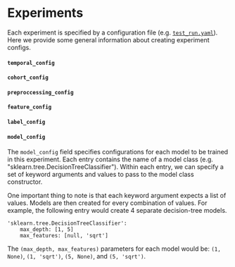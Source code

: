 # Experiments

Each experiment is specified by a configuration file (e.g. [`test_run.yaml`](experiments/test_run.yaml)). 
Here we provide some general information about creating experiment configs.

#### `temporal_config`

#### `cohort_config`

#### `preproccessing_config`

#### `feature_config`

#### `label_config`

#### `model_config`

The `model_config` field specifies configurations for each model to be trained in this experiment.
Each entry contains the name of a model class (e.g. "sklearn.tree.DecisionTreeClassifier"). 
Within each entry, we can specify a set of keyword arguments and values to pass to the model class constructor.

One important thing to note is that each keyword argument expects a list of values. Models are then created for every combination of values. 
For example, the following entry would create 4 separate decision-tree models.
```
'sklearn.tree.DecisionTreeClassifier':
    max_depth: [1, 5]
    max_features: [null, 'sqrt']
```
The `(max_depth, max_features)` parameters for each model would be: `(1, None)`, `(1, 'sqrt')`, `(5, None)`, and `(5, 'sqrt')`.
